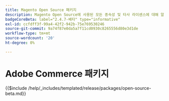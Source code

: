 ```yaml
---
title: Magento Open Source 패키지
description: Magento Open Source에 사용된 모든 종속성 및 타사 라이센스에 대해 알아봅니다.
badgeCoreBeta: label="2.4.7-베타" type="informative"
exl-id: ccfdff3f-99a4-42f2-942b-75e769530246
source-git-commit: 9a74f87e0da5a7f11cd0930c8265556d80e3d1de
workflow-type: tm+mt
source-wordcount: '20'
ht-degree: 0%

---
```


# Adobe Commerce 패키지

{{$include /help/_includes/templated/release/packages/open-source-beta.md}}
